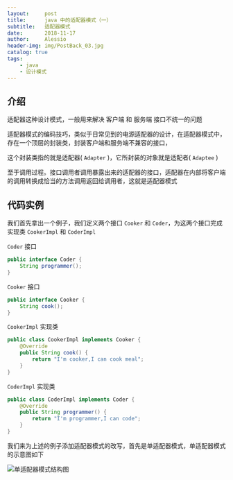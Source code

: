 ```yaml
---
layout:     post
title:      java 中的适配器模式（一）
subtitle:   适配器模式
date:       2018-11-17
author:     Alessio
header-img: img/PostBack_03.jpg
catalog: true
tags:
    - java
    - 设计模式
---
```

## 介绍

适配器这种设计模式，一般用来解决 客户端 和 服务端 接口不统一的问题

适配器模式的编码技巧，类似于日常见到的电源适配器的设计，在适配器模式中，存在一个顶层的封装类，封装客户端和服务端不兼容的接口，

这个封装类指的就是适配器( `Adapter` )，它所封装的对象就是适配者( `Adaptee` )

至于调用过程。接口调用者调用暴露出来的适配器的接口，适配器在内部将客户端的调用转换成恰当的方法调用返回给调用者，这就是适配器模式

## 代码实例

我们首先拿出一个例子，我们定义两个接口 `Cooker` 和 `Coder`，为这两个接口完成实现类 `CookerImpl` 和 `CoderImpl`

`Coder` 接口

```java
public interface Coder {
    String programmer();
}
```

`Cooker` 接口

```java
public interface Cooker {
    String cook();
}
```
`CookerImpl` 实现类

```java
public class CookerImpl implements Cooker {
    @Override
    public String cook() {
        return "I'm cooker,I can cook meal";
    }
}
```

`CoderImpl` 实现类

```java
public class CoderImpl implements Coder {
    @Override
    public String programmer() {
        return "I'm programmer,I can code";
    }
}
```

我们来为上述的例子添加适配器模式的改写，首先是单适配器模式，单适配器模式的示意图如下

![单适配器模式结构图]()